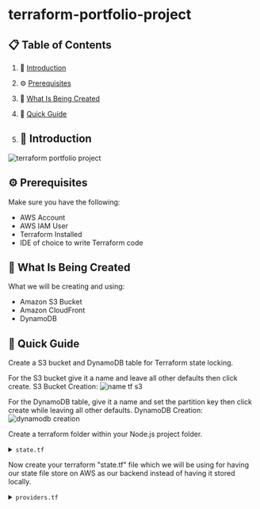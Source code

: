 # terraform-portfolio-project


## 📋 <a name="table">Table of Contents</a>

1. 🤖 [Introduction](#introduction)
2. ⚙️ [Prerequisites](#prerequisites)
3. 🔋 [What Is Being Created](#what-is-being-created)
4. 🤸 [Quick Guide](#quick-guide)

5. ## <a name="introduction">🤖 Introduction</a>



![terraform portfolio project](https://github.com/user-attachments/assets/2ab9319c-f76a-4a53-aa0b-70440eab7682)


## <a name="prerequisites">⚙️ Prerequisites</a>

Make sure you have the following:

- AWS Account
- AWS IAM User
- Terraform Installed
- IDE of choice to write Terraform code

## <a name="what-is-being-created">🔋 What Is Being Created</a>

What we will be creating and using:

- Amazon S3 Bucket
- Amazon CloudFront
- DynamoDB

## <a name="quick-guide">🤸 Quick Guide</a>

Create a S3 bucket and DynamoDB table for Terraform state locking.

For the S3 bucket give it a name and leave all other defaults then click create.
S3 Bucket Creation:
![name tf s3](https://github.com/user-attachments/assets/f003ae42-62e6-468f-af2b-33dc00769501)

For the DynamoDB table, give it a name and set the partition key then click create while leaving all other defaults.
DynamoDB Creation:
![dynamodb creation](https://github.com/user-attachments/assets/344f8dcd-20cf-4954-964e-4e06a26b4372)

Create a terraform folder within your Node.js project folder.

</details>

<details>
<summary><code>state.tf</code></summary>

```bash
mkdir terraform-js
```
</details>

Now create your terraform "state.tf" file which we will be using for having our state file store on AWS 
as our backend instead of having it stored locally.

</details>

<details>
<summary><code>providers.tf</code></summary>

```bash
terraform {
  backend "s3" {
    bucket         = "aeb-blog-terraform-state"
    key            = "global/s3/terraform.state"
    region         = "ca-central-1"
    dynamodb_table = "aeb-blog-website-table"
  }
}
```
</details>

